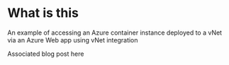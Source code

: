 # What is this

An example of accessing an Azure container instance deployed to a vNet via an Azure Web app using vNet integration

Associated blog post here
